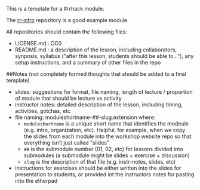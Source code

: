 This is a template for a #rrhack module.

The [rr-intro](https://github.com/Reproducible-Science-Curriculum/rr-intro) repository is a good example module.

All repositories should contain the following files:

* LICENSE.md : CC0
* README.md : a description of the lesson, including collaborators, synposis, syllabus ("after this lesson, students should be able to..."), any setup instructions, and a summary of other files in the repo

##Notes
(not completely formed thoughts that should be added to a final template)

* slides: suggestions for format, file naming, length of lecture / proportion of module that should be lecture vs activity
* instructor notes: detailed description of the lesson, including timing, activities, gotchas, etc
* file naming: moduleshortname-##-slug.extension where:
  * `moduleshortname` is a unique short name that identifies the modeule (e.g. intro, organization, etc). Helpful, for example, when we copy the slides from each module into the workshop website repo so that everything isn't just called "slides"
  * `##` is the submodule number (01, 02, etc) for lessons divided into submodules (a submodule might be slides + exercise + discussion)
  * `slug` is the description of that file (e.g. instr-notes, slides, etc)
* instructions for exercises should be either written into the slides for presentation to students, or provided int the instructors notes for pasting into the etherpad
